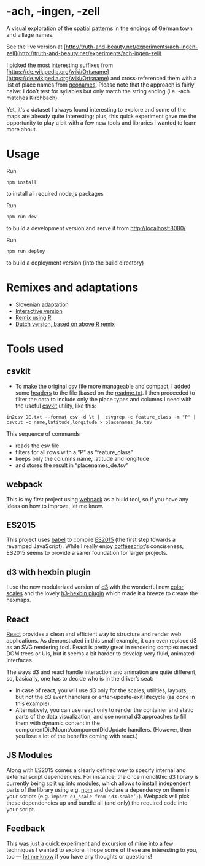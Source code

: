 # -ach, -ingen, -zell
A visual exploration of the spatial patterns in the endings of German town and village names.

See the live version at [http://truth-and-beauty.net/experiments/ach-ingen-zell](http://truth-and-beauty.net/experiments/ach-ingen-zell)

I picked the most interesting suffixes from [https://de.wikipedia.org/wiki/Ortsname](https://de.wikipedia.org/wiki/Ortsname) and cross-referenced them with a list of place names from [geonames](http://www.geonames.org/export/). Please note that the approach is fairly naive: I don’t test for syllables but only match the string ending (i.e. -ach matches Kirchbach).

Yet, it's a dataset I always found interesting to explore and some of the maps are already quite interesting; plus, this quick experiment gave me the opportunity to play a bit with a few new tools and libraries I wanted to learn more about.

# Usage
Run
```
npm install
```
to install all required node.js packages

Run
```
npm run dev
```
to build a development version and serve it from [http://localhost:8080/](http://localhost:8080/)

Run
```
npm run deploy
```
to build a deployment version (into the build directory)

# Remixes and adaptations
- [Slovenian adaptation](http://virostatiq.com/dnevnik/suffix-suffer/#)
- [Interactive version](http://bgrsquared.com/placeNames/)
- [Remix using R](http://rud.is/b/2016/01/03/zellingenach-a-visual-exploration-of-the-spatial-patterns-in-the-endings-of-german-town-and-village-names-in-r/)
- [Dutch version, based on above R remix](http://www.brabantsewijnbouwers.nl/uvh/NLtoponiemen.html)

# Tools used

## csvkit
- To make the original [csv file](http://download.geonames.org/export/dump/) more manageable and compact, I added some [headers](https://raw.githubusercontent.com/MoritzStefaner/ach-ingen-zell/master/src/data/headers.tsv) to the file (based on the [readme.txt](http://download.geonames.org/export/dump/readme.txt). I then proceeded to filter the data to include only the place types and columns I need with the useful [csvkit](http://download.geonames.org/export/dump/readme.txt) utility, like this:

```
in2csv DE.txt --format csv -d \t |  csvgrep -c feature_class -m "P" | csvcut -c name,latitude,longitude > placenames_de.tsv
```

This sequence of commands
* reads the csv file
* filters for all rows with a “P” as “feature_class”
* keeps only the columns name, latitude and longitude
* and stores the result in “placenames_de.tsv”

## webpack
This is my first project using [webpack](http://webpack.github.io) as a build tool, so if you have any ideas on how to improve, let me know.

## ES2015
This project uses [babel](https://babeljs.io/) to compile [ES2015](https://babeljs.io/docs/learn-es2015/) (the first step towards a revamped JavaScript). While I really enjoy [coffeescript](http://coffeescript.org)’s conciseness, ES2015 seems to provide a saner foundation for larger projects.

## d3 with hexbin plugin
I use the new modularized version of [d3](http://d3js.org/) with  the wonderful new [color scales](https://www.npmjs.com/package/d3-scale#sequential-color-scales) and the lovely [h3-hexbin plugin](https://www.npmjs.com/package/d3-hexbin/) which made it a breeze to create the hexmaps.

## React
[React](https://facebook.github.io/react/) provides a clean and efficient way to structure and render web applications. As demonstrated in this small example, it can even replace d3 as an SVG rendering tool. React is pretty great in rendering complex nested DOM trees or UIs, but it seems a bit harder to develop very fluid, animated interfaces.

The ways d3 and react handle interaction and animation are quite different, so, basically, one has to decide who is in the driver’s seat:
* In case of react, you will use d3 only for the scales, utilities, layouts, … but not the d3 event handlers or enter-update-exit lifecycle   (as done in this example).
* Alternatively, you can use react only to render the container and static parts of the data visualization, and use normal d3 approaches to fill them with dynamic content in the componentDidMount/componentDidUpdate handlers.
(However, then you lose a lot of the benefits coming with react.)

## JS Modules
Along with ES2015 comes a clearly defined way to specify internal and external script dependencies. For instance, the once monolithic d3 library is currently being [split up into modules](https://github.com/mbostock/d3/issues/2461), which allows to install independent parts of the library using e.g. [npm](https://www.npmjs.com) and declare a dependency on them in your scripts (e.g. ```import d3_scale from 'd3-scale’;```). Webpack will pick these dependencies up and bundle all (and only) the required code into your script.

## Feedback
This was just a quick experiment and excursion of mine into a few techniques I wanted to explore. I hope some of these are interesting to you, too — [let me know](https://github.com/MoritzStefaner/ach-ingen-zell/issues/1) if you have any thoughts or questions!


